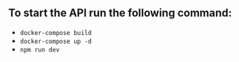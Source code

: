 ## To start the API run the following command:

- `docker-compose build`
- `docker-compose up -d`
- `npm run dev`
